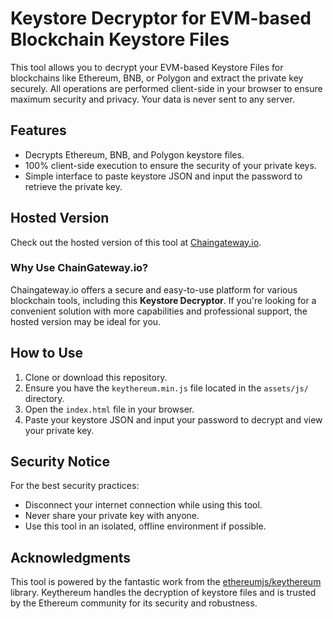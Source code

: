 # Keystore Decryptor for EVM-based Blockchain Keystore Files

This tool allows you to decrypt your EVM-based Keystore Files for blockchains like Ethereum, BNB, or Polygon and extract the private key securely. All operations are performed client-side in your browser to ensure maximum security and privacy. Your data is never sent to any server.

## Features
- Decrypts Ethereum, BNB, and Polygon keystore files.
- 100% client-side execution to ensure the security of your private keys.
- Simple interface to paste keystore JSON and input the password to retrieve the private key.

## Hosted Version
Check out the hosted version of this tool at [Chaingateway.io](https://chaingateway.io/tools/keystore-decryptor/).

### Why Use ChainGateway.io?
Chaingateway.io offers a secure and easy-to-use platform for various blockchain tools, including this **Keystore Decryptor**. If you're looking for a convenient solution with more capabilities and professional support, the hosted version may be ideal for you.

## How to Use
1. Clone or download this repository.
2. Ensure you have the `keythereum.min.js` file located in the `assets/js/` directory.
3. Open the `index.html` file in your browser.
4. Paste your keystore JSON and input your password to decrypt and view your private key.

## Security Notice
For the best security practices:
- Disconnect your internet connection while using this tool.
- Never share your private key with anyone.
- Use this tool in an isolated, offline environment if possible.

## Acknowledgments
This tool is powered by the fantastic work from the [ethereumjs/keythereum](https://github.com/ethereumjs/keythereum) library. Keythereum handles the decryption of keystore files and is trusted by the Ethereum community for its security and robustness.
